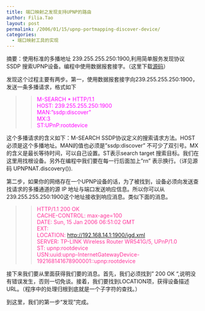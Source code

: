 ```yaml
---
title: 端口映射之发现支持UPNP的路由
author: Filia.Tao
layout: post
permalink: /2006/01/15/upnp-portmapping-discover-device/
categories:
  - 端口映射工具的实现
---
```

摘要：使用标准的多播地址 239.255.255.250:1900,利用简单服务发现协议 SSDP 搜索UPNP设备。编程中使用数据报套接字。（这里下载[源码][1]）

发现这个过程主要有两步。第一，使用数据报套接字向239.255.255.250:1900，发送一条多播请求，格式如下

> > <font color="#ff00ff">M-SEARCH * HTTP/1.1</font>  
> > <font color="#ff00ff">HOST: 239.255.255.250:1900</font>  
> > <font color="#ff00ff">MAN:”ssdp:discover”</font>  
> > <font color="#ff00ff">MX:3</font>  
> > <font color="#ff00ff">ST:UPnP:rootdevice</font>

这个多播请求的含义如下：M-SEARCH SSDP协议定义的搜索请求方法。HOST必须是这个多播地址。MAN的值也必须是”ssdp:discover” 不可少了双引号。MX的含义是最长等待时间，可以自己设置。ST表示search target 搜索目标。我们在这里用找根设备。另外在编程中我们要在每一行后面加上”rn” 表示换行。（详见源码 UPNPNAT.discovery()).

第二步，如果你的网络存在一个UPNP设备的话，为了被找到，设备必须向发送查找请求的多播通道的源 IP 地址与端口发送响应信息。所以你可以从239.255.255.250:1900这个地址接收到响应消息。类似下面的消息。

> > <font color="#ff3399">HTTP/1.1 200 OK</font>  
> > <font color="#ff3399">CACHE-CONTROL: max-age=100</font>  
> > <font color="#ff3399">DATE: Sun, 15 Jan 2006 06:51:02 GMT</font>  
> > <font color="#ff3399">EXT:</font>  
> > <font color="#ff3399">LOCATION: http://192.168.14.1:1900/igd.xml</font>  
> > <font color="#ff3399">SERVER: TP-LINK Wireless Router WR541G/5, UPnP/1.0</font>  
> > <font color="#ff3399">ST: upnp:rootdevice</font>  
> > <font color="#ff3399">USN:uuid:upnp-InternetGatewayDevice-192168141678900001::upnp:rootdevice</font>

接下来我们要从里面获得我们要的消息。首先，我们必须找到” 200 OK “,说明没有错误发生，否则一切免谈。接着，我们要找到LOCATION项，获得设备描述URL。（程序中的处理归根到底就是一个子字符的查找。）

到这里，我们的第一步“发现”完成。

 [1]: http://whygudu.iblog.cn/index.php?op=ViewResource&#038;resource=portmapping-0.1.tar.gz